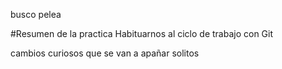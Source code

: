 busco pelea





#Resumen de la practica
Habituarnos al ciclo de trabajo con Git

cambios curiosos que se van a apañar solitos